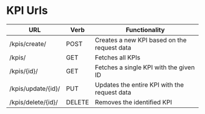 # KPI Urls

| URL                           | Verb   | Functionality                             |
|-------------------------------|--------|-------------------------------------------|
| /kpis/create/                 | POST   | Creates a new KPI based on the request data |
| /kpis/                        | GET    | Fetches all KPIs                           |
| /kpis/{id}/                   | GET    | Fetches a single KPI with the given ID      |
| /kpis/update/{id}/            | PUT    | Updates the entire KPI with the request data |
| /kpis/delete/{id}/            | DELETE | Removes the identified KPI                 |
